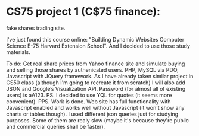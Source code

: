 # CS75 project 1 (C$75 finance):
fake shares trading site.

I've just found this course online:
	"Building Dynamic Websites
	Computer Science E-75
	Harvard Extension School".
And I decided to use those study materials.

To do:
Get real share prices from Yahoo finance site 
and simulate buying and selling those shares by authenicated users.
PHP, MySQL via PDO, Javascript with JQuery framework.
As I have already taken similar project in CS50 class 
(although I'm going to recreate it from scratch)
I will also add JSON and Google’s Visualization API.
Password (for almost all of existing users) is aA123.
PS.
I decided to use YQL for quotes (it seems more convenient).
PPS.
Work is done.
Web site has full functionality with Javascript enabled and
works well without Javascript (it won't show any charts or tables though).
I used different json queries just for studying purposes.
Some of them are realy slow (maybe it's because they're public 
and commercial queries shall be faster).